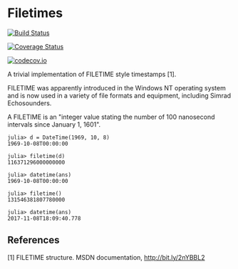 # Filetimes

[![Build Status](https://travis-ci.org/EchoJulia/Filetimes.jl.svg?branch=master)](https://travis-ci.org/EchoJulia/Filetimes.jl)

[![Coverage Status](https://coveralls.io/repos/EchoJulia/Filetimes.jl/badge.svg?branch=master&service=github)](https://coveralls.io/github/EchoJulia/Filetimes.jl?branch=master)

[![codecov.io](http://codecov.io/github/EchoJulia/Filetimes.jl/coverage.svg?branch=master)](http://codecov.io/github/EchoJulia/Filetimes.jl?branch=master)


A trivial implementation of FILETIME style timestamps [1].

FILETIME was apparently introduced in the Windows NT operating system
and is now used in a variety of file formats and equipment, including
Simrad Echosounders.

A FILETIME is an "integer value stating the number of 100 nanosecond
intervals since January 1, 1601".

```
julia> d = DateTime(1969, 10, 8)
1969-10-08T00:00:00

julia> filetime(d)
116371296000000000

julia> datetime(ans)
1969-10-08T00:00:00

julia> filetime()
131546381807780000

julia> datetime(ans)
2017-11-08T18:09:40.778
```

## References

[1] FILETIME structure. MSDN documentation, http://bit.ly/2nYBBL2
